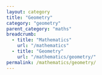 ```yaml
---
layout: category
title: "Geometry"
category: "geometry"
parent_category: "maths"
breadcrumb:
  - title: "Mathematics"
    url: "/mathematics"
  - title: "Geometry"
    url: "/mathematics/geometry/"
permalink: /mathematics/geometry/
---
```

